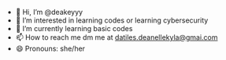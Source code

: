 - 👋 Hi, I’m @deakeyyy
- 👀 I’m interested in learning codes or learning cybersecurity
- 🌱 I’m currently learning basic codes
- 📫 How to reach me dm me at datiles.deanellekyla@gmai.com
- 😄 Pronouns: she/her


<!---
deakeyyy/deakeyyy is a ✨ special ✨ repository because its `README.md` (this file) appears on your GitHub profile.
You can click the Preview link to take a look at your changes.
--->
